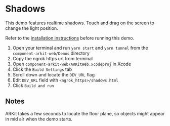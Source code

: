 # Shadows

This demo features realtime shadows. Touch and drag on the screen to change the light position.

Refer to the [installation instructions](../../../../README.md#installation) before running this demo.

1. Open your terminal and run `yarn start` and `yarn tunnel` from the `component-arkit-web/Demos` directory
2. Copy the ngrok https url from terminal
3. Open `component-arkit-web/ARKitWeb.xcodeproj` in Xcode
4. Click the `Build Settings` tab
5. Scroll down and locate the `DEV_URL` flag
6. Edit `DEV_URL` field with `<ngrok_https>/shadows.html`
7. Click `Build and run`

## Notes

ARKit takes a few seconds to locate the floor plane, so objects might appear in mid air when the demo starts.
